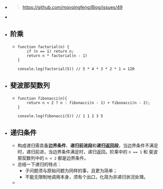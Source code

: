 - > https://github.com/mqyqingfeng/Blog/issues/49
-
- ## 阶乘
	- ```
	  function factorial(n) {
	      if (n == 1) return n;
	      return n * factorial(n - 1)
	  }
	  
	  console.log(factorial(5)) // 5 * 4 * 3 * 2 * 1 = 120
	  ```
- ## 斐波那契数列
	- ```
	  function fibonacci(n){
	      return n < 2 ? n : fibonacci(n - 1) + fibonacci(n - 2);
	  }
	  
	  console.log(fibonacci(5)) // 1 1 2 3 5
	  ```
- ## 递归条件
	- 构成递归需具备**边界条件**、**递归前进段**和**递归返回段**，当边界条件不满足时，递归前进，当边界条件满足时，递归返回。阶乘中的 `n == 1` 和 斐波那契数列中的 `n < 2` 都是边界条件。
	- 总结一下递归的特点：
		- 子问题须与原始问题为同样的事，且更为简单；
		- 不能无限制地调用本身，须有个出口，化简为非递归状况处理。
	-